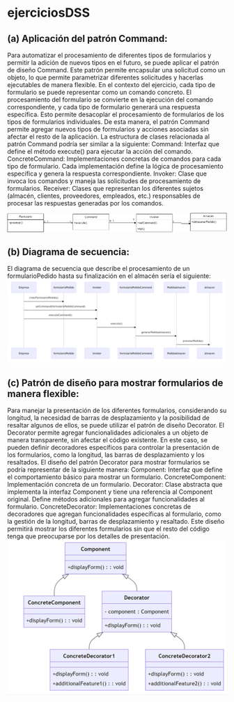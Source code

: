 # ejerciciosDSS
## (a) Aplicación del patrón Command:
Para automatizar el procesamiento de diferentes tipos de formularios y permitir la adición de nuevos tipos en el futuro, se puede aplicar el patrón de diseño Command. Este patrón permite encapsular una solicitud como un objeto, lo que permite parametrizar diferentes solicitudes y hacerlas ejecutables de manera flexible.
En el contexto del ejercicio, cada tipo de formulario se puede representar como un comando concreto. El procesamiento del formulario se convierte en la ejecución del comando correspondiente, y cada tipo de formulario generará una respuesta específica. Esto permite desacoplar el procesamiento de formularios de los tipos de formularios individuales.
De esta manera, el patrón Command permite agregar nuevos tipos de formularios y acciones asociadas sin afectar el resto de la aplicación. La estructura de clases relacionada al patrón Command podría ser similar a la siguiente:
Command: Interfaz que define el método execute() para ejecutar la acción del comando.
ConcreteCommand: Implementaciones concretas de comandos para cada tipo de formulario. Cada implementación define la lógica de procesamiento específica y genera la respuesta correspondiente.
Invoker: Clase que invoca los comandos y maneja las solicitudes de procesamiento de formularios.
Receiver: Clases que representan los diferentes sujetos (almacén, clientes, proveedores, empleados, etc.) responsables de procesar las respuestas generadas por los comandos.


![](https://raw.githubusercontent.com/arevalo8/ejerciciosDSS/master/diagramaA.drawio.png)

## (b) Diagrama de secuencia:

El diagrama de secuencia que describe el procesamiento de un formularioPedido hasta su finalización en el almacén sería el siguiente:
![](https://raw.githubusercontent.com/arevalo8/ejerciciosDSS/master/diagramaSecuencia.png)

## (c) Patrón de diseño para mostrar formularios de manera flexible:
Para manejar la presentación de los diferentes formularios, considerando su longitud, la necesidad de barras de desplazamiento y la posibilidad de resaltar algunos de ellos, se puede utilizar el patrón de diseño Decorator.
El Decorator permite agregar funcionalidades adicionales a un objeto de manera transparente, sin afectar el código existente. En este caso, se pueden definir decoradores específicos para controlar la presentación de los formularios, como la longitud, las barras de desplazamiento y los resaltados.
El diseño del patrón Decorator para mostrar formularios se podría representar de la siguiente manera:
Component: Interfaz que define el comportamiento básico para mostrar un formulario.
ConcreteComponent: Implementación concreta de un formulario.
Decorator: Clase abstracta que implementa la interfaz Component y tiene una referencia al Component original. Define métodos adicionales para agregar funcionalidades al formulario.
ConcreteDecorator: Implementaciones concretas de decoradores que agregan funcionalidades específicas al formulario, como la gestión de la longitud, barras de desplazamiento y resaltado.
Este diseño permitirá mostrar los diferentes formularios sin que el resto del código tenga que preocuparse por los detalles de presentación.
![](https://raw.githubusercontent.com/arevalo8/ejerciciosDSS/master/diagramaFinal.png)



